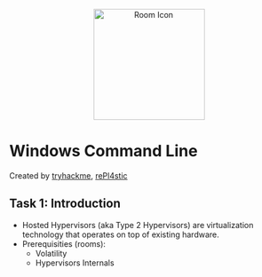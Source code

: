 <p align="center">
  <img src="https://tryhackme-images.s3.amazonaws.com/room-icons/66264cef7bba67a6bbbe7179-1725231171975" alt="Room Icon" width="200"/>
</p>

# Windows Command Line
Created by <a href="https://tryhackme.com/p/tryhackme">tryhackme</a>, <a href="https://tryhackme.com/p/rePl4stic">rePl4stic</a>

## Task 1: Introduction
- Hosted Hypervisors (aka Type 2 Hypervisors) are virtualization technology that operates on top of existing hardware.
- Prerequisities (rooms):
  - Volatility
  - Hypervisors Internals
